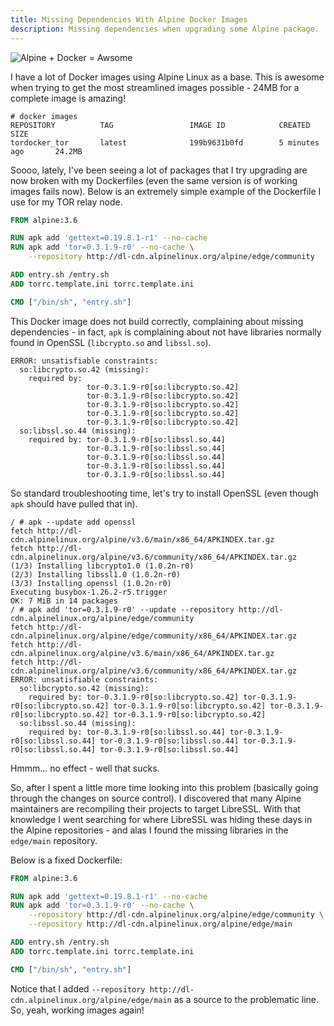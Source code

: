 ```yaml
---
title: Missing Dependencies With Alpine Docker Images
description: Missing dependencies when upgrading some Alpine package.
---
```


![Alpine + Docker = Awsome](/content/images/2018/docker+alpine.png)

I have a lot of Docker images using Alpine Linux as a base. This is awesome when trying to get the most streamlined images possible - 24MB for a complete image is amazing!

```log
# docker images
REPOSITORY          TAG                 IMAGE ID            CREATED             SIZE
tordocker_tor       latest              199b9631b0fd        5 minutes ago       24.2MB
```

Soooo, lately, I've been seeing a lot of packages that I try upgrading are now broken with my Dockerfiles (even the same version is of working images fails now). Below is an extremely simple example of the Dockerfile I use for my TOR relay node.

```Dockerfile
FROM alpine:3.6

RUN apk add 'gettext=0.19.8.1-r1' --no-cache
RUN apk add 'tor=0.3.1.9-r0' --no-cache \
    --repository http://dl-cdn.alpinelinux.org/alpine/edge/community

ADD entry.sh /entry.sh
ADD torrc.template.ini torrc.template.ini

CMD ["/bin/sh", "entry.sh"]
```

This Docker image does not build correctly, complaining about missing dependencies - in fact, `apk` is complaining about not have libraries normally found in OpenSSL (`libcrypto.so` and `libssl.so`).

```log
ERROR: unsatisfiable constraints:
  so:libcrypto.so.42 (missing):
    required by:
                 tor-0.3.1.9-r0[so:libcrypto.so.42]
                 tor-0.3.1.9-r0[so:libcrypto.so.42]
                 tor-0.3.1.9-r0[so:libcrypto.so.42]
                 tor-0.3.1.9-r0[so:libcrypto.so.42]
                 tor-0.3.1.9-r0[so:libcrypto.so.42]
  so:libssl.so.44 (missing):
    required by: tor-0.3.1.9-r0[so:libssl.so.44]
                 tor-0.3.1.9-r0[so:libssl.so.44]
                 tor-0.3.1.9-r0[so:libssl.so.44]
                 tor-0.3.1.9-r0[so:libssl.so.44]
                 tor-0.3.1.9-r0[so:libssl.so.44]
```

So standard troubleshooting time, let's try to install OpenSSL (even though `apk` should have pulled that in).

```log
/ # apk --update add openssl
fetch http://dl-cdn.alpinelinux.org/alpine/v3.6/main/x86_64/APKINDEX.tar.gz
fetch http://dl-cdn.alpinelinux.org/alpine/v3.6/community/x86_64/APKINDEX.tar.gz
(1/3) Installing libcrypto1.0 (1.0.2n-r0)
(2/3) Installing libssl1.0 (1.0.2n-r0)
(3/3) Installing openssl (1.0.2n-r0)
Executing busybox-1.26.2-r5.trigger
OK: 7 MiB in 14 packages
/ # apk add 'tor=0.3.1.9-r0' --update --repository http://dl-cdn.alpinelinux.org/alpine/edge/community
fetch http://dl-cdn.alpinelinux.org/alpine/edge/community/x86_64/APKINDEX.tar.gz
fetch http://dl-cdn.alpinelinux.org/alpine/v3.6/main/x86_64/APKINDEX.tar.gz
fetch http://dl-cdn.alpinelinux.org/alpine/v3.6/community/x86_64/APKINDEX.tar.gz
ERROR: unsatisfiable constraints:
  so:libcrypto.so.42 (missing):
    required by: tor-0.3.1.9-r0[so:libcrypto.so.42] tor-0.3.1.9-r0[so:libcrypto.so.42] tor-0.3.1.9-r0[so:libcrypto.so.42] tor-0.3.1.9-r0[so:libcrypto.so.42] tor-0.3.1.9-r0[so:libcrypto.so.42]
  so:libssl.so.44 (missing):
    required by: tor-0.3.1.9-r0[so:libssl.so.44] tor-0.3.1.9-r0[so:libssl.so.44] tor-0.3.1.9-r0[so:libssl.so.44] tor-0.3.1.9-r0[so:libssl.so.44] tor-0.3.1.9-r0[so:libssl.so.44]
```

Hmmm... no effect - well that sucks.

So, after I spent a little more time looking into this problem (basically going through the changes on source control). I discovered that many Alpine maintainers are recompiling their projects to target LibreSSL. With that knowledge I went searching for where LibreSSL was hiding these days in the Alpine repositories - and alas I found the missing libraries in the `edge/main` repository.

Below is a fixed Dockerfile:

```Dockerfile
FROM alpine:3.6

RUN apk add 'gettext=0.19.8.1-r1' --no-cache
RUN apk add 'tor=0.3.1.9-r0' --no-cache \
    --repository http://dl-cdn.alpinelinux.org/alpine/edge/community \
    --repository http://dl-cdn.alpinelinux.org/alpine/edge/main

ADD entry.sh /entry.sh
ADD torrc.template.ini torrc.template.ini

CMD ["/bin/sh", "entry.sh"]
```

Notice that I added `--repository http://dl-cdn.alpinelinux.org/alpine/edge/main` as a source to the problematic line. So, yeah, working images again!
